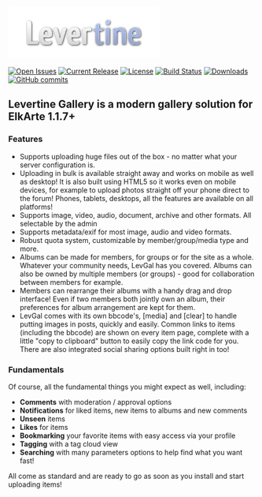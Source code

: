 ![Logo](sample_images/levertine.png?raw=true "Logo")

[![Open Issues](https://img.shields.io/github/issues/Spuds/Elk_Gallery.svg?style=flat)](https://github.com/Spuds/Elk_Gallery/issues)
[![Current Release](https://img.shields.io/github/release/Spuds/Elk_Gallery.svg?style=flat)](https://github.com/Spuds/Elk_Gallery/releases)
[![License](https://img.shields.io/badge/License-LGPL3-green.svg?style=flat)](https://opensource.org/license/lgpl-3-0/)
[![Build Status](https://scrutinizer-ci.com/g/Spuds/SimplePortal_ElkArte/badges/build.png?b=myDevel)](https://scrutinizer-ci.com/g/Spuds/SimplePortal_ElkArte/build-status/myDevel)
[![Downloads](https://img.shields.io/github/downloads/Spuds/Elk_Gallery/total)](https://github.com/Spuds/Elk_Gallery/releases)
[![GitHub commits](https://img.shields.io/github/commits-since/Spuds/Elk_Gallery/1.2.2.svg)](https://github.com/Spuds/Elk_Gallery/commit/)


## Levertine Gallery is a modern gallery solution for ElkArte 1.1.7+

### Features
- Supports uploading huge files out of the box - no matter what your server configuration is.
- Uploading in bulk is available straight away and works on mobile as well as desktop! It is also built using HTML5 so it works even on mobile devices, for example to upload photos straight off your phone direct to the forum! Phones, tablets, desktops, all the features are available on all platforms!
- Supports image, video, audio, document, archive and other formats.  All selectable by the admin
- Supports metadata/exif for most image, audio and video formats.
- Robust quota system, customizable by member/group/media type and more.
- Albums can be made for members, for groups or for the site as a whole. Whatever your community needs, LevGal has you covered. Albums can also be owned by multiple members (or groups) - good for collaboration between members for example.
- Members can rearrange their albums with a handy drag and drop interface! Even if two members both jointly own an album, their preferences for album arrangement are kept for them.
- LevGal comes with its own bbcode's, [media] and [clear] to handle putting images in posts, quickly and easily. Common links to items (including the bbcode) are shown on every item page, complete with a little "copy to clipboard" button to easily copy the link code for you. There are also integrated social sharing options built right in too!

### Fundamentals
Of course, all the fundamental things you might expect as well, including:

- __Comments__ with moderation / approval options
- __Notifications__ for liked items, new items to albums and new comments
- __Unseen__ items
- __Likes__ for items
- __Bookmarking__ your favorite items with easy access via your profile
- __Tagging__ with a tag cloud view
- __Searching__ with many parameters options to help find what you want fast!

All come as standard and are ready to go as soon as you install and start uploading items!